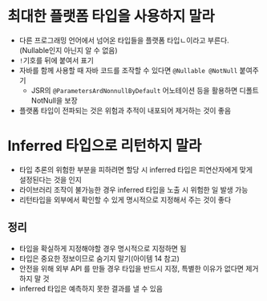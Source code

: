 # 최대한 플랫폼 타입을 사용하지 말라

- 다른 프로그래밍 언어에서 넘어온 타입들을 플랫폼 타입ㄴ이라고 부른다. (Nullable인지 아닌지 알 수 없음)
- `!`기호를 뒤에 붙여서 표기
- 자바를 함께 사용할 때 자바 코드를 조작할 수 있다면 `@Nullable @NotNull` 붙여주기
  - JSR의 `@ParametersArdNonnullByDefault` 어노테이션 등을 활용하면 디폴트 NotNull을 보장
- 플랫폼 타입이 전파되는 것은 위험과 추적이 내포되어 제거하는 것이 좋음

# Inferred 타입으로 리턴하지 말라

- 타입 추론의 위험한 부분을 피하려면 할당 시 inferred 타입은 피연산자에게 맞게 설정된다는 것을 인지
- 라이브러리 조작이 불가능한 경우 inferred 타입을 노출 시 위험한 일 발생 가능
- 리턴타입을 외부에서 확인할 수 있게 명시적으로 지정해서 주는 것이 좋다

## 정리

- 타입을 확실하게 지정해야할 경우 명시적으로 지정하면 됨
- 타입은 중요한 정보이므로 숨기지 말기(아이템 14 참고)
- 안전을 위해 외부 API 를 만들 경우 타입을 반드시 지정, 특별한 이유가 없다면 제거하지 말 것
- inferred 타입은 예측하지 못한 결과를 낼 수 있음
